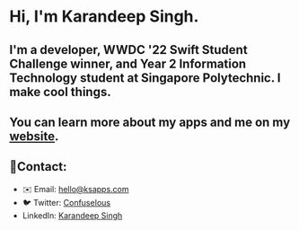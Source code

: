 # Hi, I'm Karandeep Singh.

## I'm a developer, WWDC '22 Swift Student Challenge winner, and Year 2 Information Technology student at Singapore Polytechnic. I make cool things.

## You can learn more about my apps and me on my [website](https://ksapps.com/).

## 📱Contact:
- ✉️ Email: [hello@ksapps.com](mailto:hello@ksapps.com)
- 🐦 Twitter: [ConfuseIous](https://twitter.com/confuseious)
- LinkedIn: [Karandeep Singh](https://sg.linkedin.com/in/karandeep-singh-635888213)

